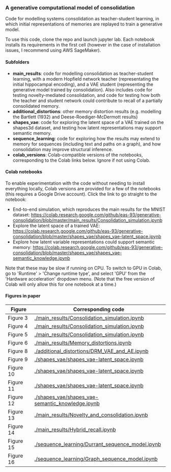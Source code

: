 
### A generative computational model of consolidation

Code for modelling systems consolidation as teacher-student learning, in which initial representations of memories are replayed to train a generative model.

To use this code, clone the repo and launch jupyter lab. Each notebook installs its requirements in the first cell (however in the case of installation issues, I recommend using AWS SageMaker).

#### Subfolders

* **main_results**: code for modelling consolidation as teacher-student learning, with a modern Hopfield network teacher (representating the initial hippocampal encoding), and a VAE student (representing the generative model trained by consolidation). Also includes code for testing novelty-mediated consolidation, and code for testing how both the teacher and student network could contribute to recall of a partially consolidated memory.
* **additional_distortions**: other memory distortion results (e.g. modelling the Bartlett (1932) and Deese-Roediger-McDermott results)
* **shapes_vae**: code for exploring the latent space of a VAE trained on the shapes3d dataset, and testing how latent representations may support semantic memory.
* **sequence_learning**: code for exploring how the results may extend to memory for sequences (including text and paths on a graph), and how consolidation may improve structural inference.
* **colab_versions**: Colab-compatible versions of the notebooks, corresponding to the Colab links below. Ignore if not using Colab.

#### Colab notebooks

To enable experimentation with the code without needing to install everything locally, Colab versions are provided for a few of the notebooks (this requires a Google Drive account). Click the link to go straight to the notebook:
* End-to-end simulation, which reproduces the main results for the MNIST dataset: https://colab.research.google.com/github/eas-93/generative-consolidation/blob/master/main_results/Consolidation_simulation.ipynb
* Explore the latent space of a trained VAE: https://colab.research.google.com/github/eas-93/generative-consolidation/blob/master/shapes_vae/shapes_vae-latent_space.ipynb
* Explore how latent variable representations could support semantic memory: https://colab.research.google.com/github/eas-93/generative-consolidation/blob/master/shapes_vae/shapes_vae-semantic_knowledge.ipynb

Note that these may be slow if running on CPU. To switch to GPU in Colab, go to 'Runtime' > 'Change runtime type', and select 'GPU' from the 'Hardware acceleration' dropdown menu. (Note that the free version of Colab will only allow this for one notebook at a time.)

#### Figures in paper

Figure | Corresponding code
--- | ---
Figure 3 | [./main_results/Consolidation_simulation.ipynb](./main_results/Consolidation_simulation.ipynb)
Figure 4 | [./main_results/Consolidation_simulation.ipynb](./main_results/Consolidation_simulation.ipynb)
Figure 5 | [./main_results/Consolidation_simulation.ipynb](./main_results/Consolidation_simulation.ipynb)
Figure 6 | [./main_results/Memory_distortions.ipynb](./main_results/Memory_distortions.ipynb)
Figure 8 | [./additional_distortions/DRM_VAE_and_AE.ipynb](./additional_distortions/DRM_VAE_and_AE.ipynb)
Figure 9 | [./shapes_vae/shapes_vae-latent_space.ipynb](./shapes_vae/shapes_vae-latent_space.ipynb)
Figure 10 | [./shapes_vae/shapes_vae-latent_space.ipynb](./shapes_vae/shapes_vae-latent_space.ipynb)
Figure 11 | [./shapes_vae/shapes_vae-latent_space.ipynb](./shapes_vae/shapes_vae-latent_space.ipynb)
Figure 12 | [./shapes_vae/shapes_vae-semantic_knowledge.ipynb](./shapes_vae/shapes_vae-semantic_knowledge.ipynb)
Figure 13 | [./main_results/Novelty_and_consolidation.ipynb](./novelty_and_memory/Generate_novelty_plots.ipynb)
Figure 14 | [./main_results/Hybrid_recall.ipynb](./hybrid_recall/Hybrid_recall.ipynb)
Figure 15 | [./sequence_learning/Durrant_sequence_model.ipynb](./sequence_learning/Durrant_sequence_model.ipynb)
Figure 16 | [./sequence_learning/Graph_sequence_model.ipynb](./sequence_learning/Graph_sequence_model.ipynb)


